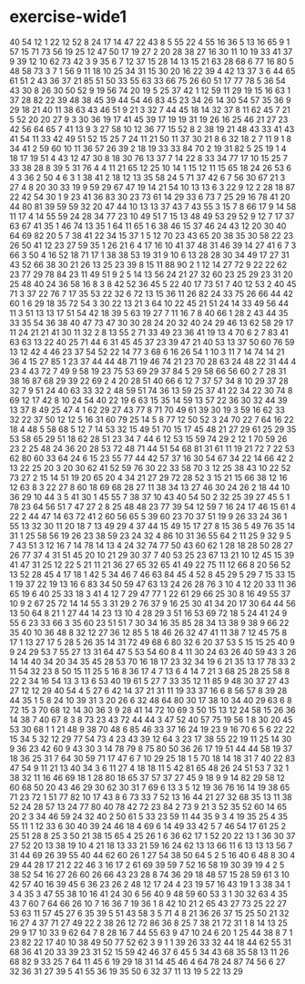 # exercise-wide1
40
54
12
1
22
12
52
8
24
17
14
47
22
43
8
5
55
22
4
55
16
36
5
13
16
65
9
1
57
15
71
73
56
19
25
12
47
50
17
19
27
2
20
28
38
27
16
30
11
10
19
33
41
37
9
39
12
10
62
73
42
3
9
35
6
7
12
37
15
28
14
13
15
21
63
28
68
6
77
16
80
5
48
58
73
3
7
1
56
9
11
18
10
25
34
31
15
30
20
16
22
39
4
42
13
37
3
6
44
65
61
51
2
43
36
37
21
85
51
50
33
55
63
33
66
75
26
60
51
17
77
78
5
36
54
43
30
8
26
30
50
52
9
19
56
74
20
19
5
25
37
42
1
12
59
11
29
19
15
16
63
1
37
28
82
22
39
48
38
45
39
44
54
46
83
45
23
34
26
14
30
54
57
35
36
9
29
18
21
40
11
38
63
43
46
51
9
21
3
32
7
44
45
18
14
32
37
8
11
62
45
7
21
5
52
20
20
27
9
3
30
36
19
17
41
45
39
17
19
19
31
19
26
16
25
46
21
27
23
42
56
64
65
7
41
13
9
3
27
58
10
12
36
77
15
52
8
2
38
19
21
48
43
33
41
43
41
54
11
33
42
49
51
52
15
25
7
24
11
21
50
11
37
30
21
8
6
32
18
2
7
11
9
1
8
34
41
2
59
60
10
11
36
57
26
39
2
18
19
33
33
84
70
2
19
31
82
5
25
19
1
4
18
17
19
51
4
43
12
47
30
8
18
30
76
13
37
7
14
22
8
33
34
77
17
10
15
25
7
33
38
28
8
39
5
31
76
4
4
11
21
65
12
25
10
14
1
15
12
11
15
65
18
24
26
53
6
4
3
36
2
50
4
6
3
1
38
41
2
18
12
13
35
58
24
5
71
37
42
6
7
56
30
67
21
3
27
4
8
20
30
33
19
9
59
29
67
47
19
14
21
54
10
13
13
6
3
22
9
12
2
28
18
87
22
42
54
30
1
9
23
41
36
83
30
23
73
61
14
29
33
6
73
7
25
29
16
78
41
20
44
80
81
39
59
59
32
20
47
44
10
13
13
37
43
7
43
55
3
15
7
8
66
17
9
14
58
11
17
4
14
55
59
24
28
34
77
23
10
49
51
7
15
13
48
49
53
29
52
9
12
7
17
37
63
67
41
35
1
46
74
13
35
1
64
11
65
1
6
38
46
15
37
46
24
43
12
20
30
40
64
69
82
20
5
7
38
41
22
34
15
37
1
5
12
70
23
43
65
20
38
35
30
58
22
23
26
50
41
12
23
27
59
35
1
26
21
6
4
17
16
10
41
37
48
31
46
39
14
27
41
6
7
3
66
3
50
4
16
52
18
71
17
1
38
38
53
19
31
9
10
6
13
28
28
30
34
49
17
27
31
43
52
66
38
30
21
26
13
25
23
39
8
15
11
88
90
2
1
12
14
27
72
9
22
22
62
23
77
29
78
84
23
11
49
51
9
2
5
14
13
56
24
21
27
32
60
23
25
29
23
31
20
25
48
40
24
36
58
16
8
3
8
42
52
36
45
5
22
40
17
73
51
7
40
12
53
2
40
45
71
3
37
22
76
7
17
35
53
22
32
6
72
13
15
36
11
26
82
24
33
75
26
66
44
42
60
1
6
29
18
35
72
54
3
30
22
13
21
3
64
10
22
45
21
51
24
14
33
49
56
44
11
3
51
13
13
17
51
54
42
18
39
5
63
19
27
7
11
16
7
8
40
66
1
28
2
43
44
35
33
35
54
36
38
40
47
73
47
30
30
28
24
20
32
40
24
29
46
13
62
58
29
17
11
24
21
21
41
30
11
32
2
8
13
55
2
71
33
49
23
36
41
19
13
4
70
6
2
7
83
41
63
63
13
22
40
25
71
44
6
31
45
45
37
23
39
47
21
40
53
13
37
50
60
76
59
13
12
42
4
46
23
37
54
52
22
14
77
3
68
6
16
26
54
1
10
3
11
7
14
74
14
21
36
4
15
27
85
1
23
37
44
44
48
71
19
46
74
21
23
70
28
63
24
48
22
31
44
4
23
4
43
72
7
49
9
58
19
23
75
53
69
29
37
84
5
29
58
66
56
60
2
7
28
31
38
16
87
68
29
39
22
69
2
4
20
28
51
40
66
6
12
7
37
57
34
8
10
29
37
28
32
7
9
51
24
40
63
33
32
2
48
59
51
74
36
13
59
25
37
41
22
34
22
30
74
8
69
12
17
42
8
10
24
54
40
22
19
6
63
15
35
14
59
13
57
22
36
30
32
44
39
13
37
8
49
25
47
4
1
62
29
27
43
77
8
71
70
49
61
39
30
19
3
59
16
62
33
32
22
37
50
12
12
5
16
31
60
79
25
14
5
8
77
12
50
52
3
24
70
22
7
64
16
22
18
4
48
5
58
68
5
12
7
14
53
32
15
49
51
70
15
17
45
48
21
27
29
61
25
29
35
53
58
65
29
51
18
62
28
51
23
34
7
44
6
12
53
15
59
74
29
2
12
1
70
59
26
23
2
25
48
24
36
20
28
53
72
48
71
44
51
54
68
81
31
61
11
19
21
72
7
22
53
62
80
60
33
64
24
6
15
23
55
77
44
42
57
37
16
30
54
67
34
22
14
66
42
2
13
22
25
20
3
20
30
62
41
52
59
76
30
22
33
58
70
3
12
25
38
43
10
22
52
73
27
2
15
14
51
19
20
65
20
4
34
21
27
29
72
28
52
3
15
21
15
66
38
12
16
12
63
8
3
22
27
8
60
18
69
68
28
27
11
38
34
13
27
46
30
24
26
2
18
44
10
36
29
10
44
3
5
41
30
1
45
55
7
38
37
10
43
40
54
50
2
32
25
39
27
45
5
1
78
23
64
56
51
7
47
27
2
8
25
48
48
23
77
39
54
12
59
7
16
24
17
46
15
61
4
22
2
44
47
14
63
72
41
2
60
56
65
5
39
60
23
70
37
51
19
9
26
33
24
36
1
55
13
32
30
11
20
18
7
13
49
29
4
37
44
15
49
15
17
27
8
15
36
5
49
76
35
14
31
1
25
58
56
19
26
23
38
59
23
24
32
4
86
10
31
36
55
64
2
11
25
9
32
9
5
7
43
51
3
12
16
7
14
78
14
13
4
24
32
74
77
50
43
60
62
1
28
18
28
50
28
27
26
77
37
4
31
51
45
20
10
21
29
30
37
7
40
53
25
23
67
13
21
10
12
45
15
39
41
47
31
25
12
22
5
21
11
21
36
27
65
32
65
41
49
22
75
11
12
66
8
20
56
52
13
52
28
45
4
17
18
1
42
5
34
46
7
46
63
84
45
4
52
8
45
29
5
29
7
15
33
15
1
19
37
22
19
13
16
6
83
34
50
59
47
63
13
24
26
28
76
3
10
4
12
20
33
11
36
65
19
6
40
25
33
18
3
41
4
12
7
29
47
77
1
22
61
29
66
25
30
8
16
49
55
37
10
9
2
67
25
72
14
14
55
3
31
29
2
76
37
9
16
25
30
41
34
20
17
30
64
44
56
13
50
64
8
21
1
27
44
14
23
13
10
4
28
29
3
51
16
53
69
72
18
5
24
41
24
9
55
6
23
33
66
3
35
60
23
51
51
7
30
34
16
35
85
28
34
13
38
9
38
9
66
22
35
40
10
36
48
8
32
12
27
36
12
85
5
18
46
26
32
47
41
11
38
7
12
45
75
8
17
1
13
27
17
5
28
5
26
35
14
31
72
49
68
6
80
32
6
20
37
53
5
15
15
25
40
9
9
24
29
53
7
55
27
13
31
64
47
5
53
54
60
8
4
11
30
24
63
26
40
59
43
3
26
14
14
40
34
20
34
35
45
28
53
70
16
18
17
23
32
34
19
6
21
35
13
17
78
33
2
11
54
32
23
8
50
15
11
25
5
16
8
36
17
4
7
13
6
4
14
7
21
3
68
25
28
25
58
8
22
2
34
16
54
13
3
13
6
53
40
19
61
5
27
7
33
35
12
11
85
9
48
30
37
27
43
27
12
12
29
40
54
4
5
27
6
42
14
37
21
31
11
19
33
37
16
6
8
56
57
8
39
28
44
35
1
5
8
24
10
39
31
3
20
26
6
32
48
64
80
30
17
38
10
34
40
29
63
6
8
72
15
3
70
68
12
14
30
36
3
9
28
41
14
72
10
69
3
50
15
13
12
24
58
15
26
36
14
38
7
40
67
8
3
8
73
23
43
72
44
44
3
47
52
40
57
75
19
56
1
8
30
20
45
53
30
68
1
1
21
48
9
38
70
48
6
85
46
33
37
16
24
19
23
9
16
70
6
5
6
22
22
15
34
5
32
12
29
77
54
73
4
23
43
39
12
64
3
23
17
38
55
22
19
11
25
14
30
9
36
23
42
60
9
43
30
3
14
78
79
8
75
80
50
36
26
17
19
51
44
44
58
19
37
18
36
25
31
7
64
30
59
71
17
47
6
7
10
29
25
18
1
5
70
18
14
18
31
7
40
22
83
47
54
9
11
21
13
40
34
3
6
11
27
4
18
18
11
5
42
81
65
48
26
24
51
53
7
32
1
38
32
11
16
46
69
18
1
28
80
18
65
37
57
37
27
45
9
18
9
9
14
82
29
58
12
60
68
50
20
43
46
29
30
62
30
31
7
69
6
13
3
5
12
19
36
76
16
14
19
38
65
71
23
72
1
51
77
82
10
17
43
8
6
73
33
7
52
13
16
44
21
27
32
68
35
13
11
38
52
24
28
57
13
24
77
80
40
78
42
72
23
84
2
73
9
21
3
52
35
52
60
14
65
20
2
3
34
46
59
24
32
40
2
50
61
5
33
23
59
11
44
35
9
3
4
19
35
25
4
35
55
11
1
12
33
6
30
40
39
24
46
18
4
69
6
14
49
33
42
5
7
46
54
17
61
25
2
25
51
28
8
25
3
50
21
38
15
65
4
25
26
1
6
36
62
17
1
52
20
22
13
1
36
30
37
27
52
20
13
38
19
10
4
21
18
13
33
21
59
16
24
62
13
13
66
11
6
13
13
13
56
7
31
44
69
26
39
55
40
44
62
60
26
1
27
54
38
50
64
5
2
5
16
40
6
48
8
30
4
29
44
28
17
21
2
22
46
3
16
17
2
61
69
39
59
7
52
16
58
19
30
39
19
4
2
5
38
52
54
16
27
26
60
26
66
43
23
28
8
74
36
29
18
48
57
15
28
59
61
3
10
42
57
40
16
39
45
6
36
23
26
2
48
12
17
24
4
23
19
57
16
43
19
1
3
38
34
1
3
4
35
3
47
55
38
10
16
41
24
30
6
56
40
9
48
59
60
53
3
1
30
32
63
4
35
43
7
60
7
64
66
26
10
7
16
36
7
19
36
1
8
42
10
21
2
65
43
27
73
25
22
27
53
63
11
57
45
27
6
35
39
5
51
43
58
3
5
71
4
8
21
36
26
37
15
25
50
21
32
16
27
4
37
71
27
49
22
2
38
26
12
72
86
36
8
25
7
38
21
72
31
1
8
14
13
25
29
9
17
10
33
9
62
64
7
8
28
16
7
44
55
63
9
47
10
24
6
20
1
25
44
38
8
7
1
23
82
22
17
40
10
38
49
50
77
52
62
3
9
1
1
39
26
33
32
44
18
44
62
55
31
68
36
41
20
33
39
23
31
52
15
59
42
46
37
6
45
5
34
43
68
35
58
13
11
26
68
82
9
33
25
7
64
11
45
6
19
29
18
31
14
45
46
4
64
78
24
87
74
56
6
27
32
36
31
27
39
5
41
55
36
19
35
50
6
32
37
11
13
19
5
22
13
29
